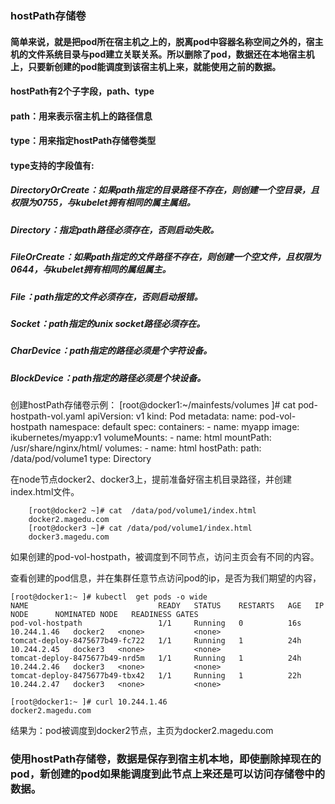 ### hostPath存储卷
#### 简单来说，就是把pod所在宿主机之上的，脱离pod中容器名称空间之外的，宿主机的文件系统目录与pod建立关联关系。所以删除了pod，数据还在本地宿主机上，只要新创建的pod能调度到该宿主机上来，就能使用之前的数据。
#### hostPath有2个子字段，path、type
####     path：用来表示宿主机上的路径信息
####     type：用来指定hostPath存储卷类型
####     type支持的字段值有:
    
#####       DirectoryOrCreate：如果path指定的目录路径不存在，则创建一个空目录，且权限为0755，与kubelet拥有相同的属主属组。
      
#####      Directory：指定path路径必须存在，否则启动失败。
      
#####      FileOrCreate：如果path指定的文件路径不存在，则创建一个空文件，且权限为0644，与kubelet拥有相同的属组属主。
      
#####      File：path指定的文件必须存在，否则启动报错。
      
#####      Socket：path指定的unix socket路径必须存在。
      
#####      CharDevice：path指定的路径必须是个字符设备。
      
#####      BlockDevice：path指定的路径必须是个块设备。

创建hostPath存储卷示例：
   [root@docker1:~/mainfests/volumes ]# cat  pod-hostpath-vol.yaml 
    apiVersion: v1
    kind: Pod
    metadata:
       name: pod-vol-hostpath
       namespace: default
    spec:
       containers:
       - name: myapp
         image: ikubernetes/myapp:v1
         volumeMounts:
         - name: html
           mountPath: /usr/share/nginx/html/
       volumes:
       - name: html
         hostPath: 
            path: /data/pod/volume1
            type: Directory 
 
在node节点docker2、docker3上，提前准备好宿主机目录路径，并创建index.html文件。

        [root@docker2 ~]# cat  /data/pod/volume1/index.html
        docker2.magedu.com
        [root@docker3 ~]# cat /data/pod/volume1/index.html 
        docker3.magedu.com
如果创建的pod-vol-hostpath，被调度到不同节点，访问主页会有不同的内容。

查看创建的pod信息，并在集群任意节点访问pod的ip，是否为我们期望的内容，

    [root@docker1:~ ]# kubectl  get pods -o wide
    NAME                             READY   STATUS    RESTARTS   AGE   IP            NODE      NOMINATED NODE   READINESS GATES
    pod-vol-hostpath                 1/1     Running   0          16s   10.244.1.46   docker2   <none>           <none>
    tomcat-deploy-8475677b49-fc722   1/1     Running   1          24h   10.244.2.45   docker3   <none>           <none>
    tomcat-deploy-8475677b49-nrd5m   1/1     Running   1          24h   10.244.2.46   docker3   <none>           <none>
    tomcat-deploy-8475677b49-tbx42   1/1     Running   1          22h   10.244.2.47   docker3   <none>           <none>
    
    [root@docker1:~ ]# curl 10.244.1.46
    docker2.magedu.com

结果为：pod被调度到docker2节点，主页为docker2.magedu.com

### 使用hostPath存储卷，数据是保存到宿主机本地，即使删除掉现在的pod，新创建的pod如果能调度到此节点上来还是可以访问存储卷中的数据。






